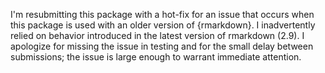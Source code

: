 I'm resubmitting this package with a hot-fix
for an issue that occurs when this package is
used with an older version of {rmarkdown}.
I inadvertently relied on behavior
introduced in the latest version of rmarkdown (2.9).
I apologize for missing the issue in testing
and for the small delay between submissions;
the issue is large enough to warrant
immediate attention.
